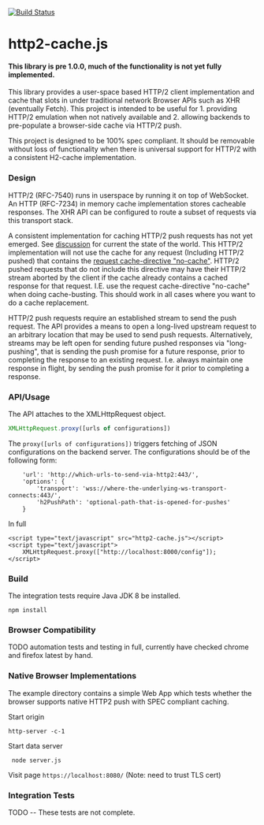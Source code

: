[![Build Status](https://travis-ci.org/kaazing/http2-cache.js.svg?branch=master)](http://travis-ci.org/montagestudio/http2-cache.js)

# http2-cache.js

#### This library is pre 1.0.0, much of the functionality is not yet fully implemented.

This library provides a user-space based HTTP/2 client implementation and cache that slots
in under traditional network Browser APIs such as XHR (eventually Fetch).  This project is
intended to be useful for 1. providing HTTP/2 emulation when not natively available and 
2. allowing backends to pre-populate a browser-side cache via HTTP/2 push.

This project is designed to be 100% spec compliant.  It should be removable without loss 
of functionality when there is universal support for HTTP/2 with a consistent H2-cache 
implementation.

### Design

HTTP/2 (RFC-7540) runs in userspace by running it on top of WebSocket.  An HTTP (RFC-7234) in
memory cache implementation stores cacheable responses.  The XHR API can be configured to route
a subset of requests via this transport stack.

A consistent implementation for caching HTTP/2 push requests has not yet emerged.  See
[discussion](https://docs.google.com/document/d/1v3rjj0DMDTocUtZSjOwdwt8D-yhCw6R5SVaax4MPgMc/edit)
for current the state of the world. This HTTP/2 implementation will not use the cache for
any request (Including HTTP/2 pushed) that contains the 
[request cache-directive "no-cache"](https://tools.ietf.org/html/rfc7234#section-5.2.1.4). 
HTTP/2 pushed requests that do not include this directive may have their HTTP/2 stream aborted
by the client if the cache already contains a cached response for that request.  I.E. use the
request cache-directive "no-cache" when doing cache-busting.  This should work in all cases where
you want to do a cache replacement.

HTTP/2 push requests require an established stream to send the push request.  The API provides a
means to open a long-lived upstream request to an arbitrary location that may be used to send
push requests.  Alternatively, streams may be left open for sending future pushed responses via
"long-pushing", that is sending the push promise for a future response, prior to completing the
response to an existing request.  I.e. always maintain one response in flight, by sending the push
promise for it prior to completing a response.

### API/Usage

The API attaches to the XMLHttpRequest object.  

```javascript
XMLHttpRequest.proxy([urls of configurations])
```

The `proxy([urls of configurations])` triggers fetching of JSON configurations on the backend
server.  The configurations should be of the following form:

```
    'url': 'http://which-urls-to-send-via-http2:443/',
    'options': {
        'transport': 'wss://where-the-underlying-ws-transport-connects:443/',
        'h2PushPath': 'optional-path-that-is-opened-for-pushes'
    }

```

In full

```
<script type="text/javascript" src="http2-cache.js"></script>
<script type="text/javascript">
    XMLHttpRequest.proxy(["http://localhost:8000/config"]);
</script>
```

### Build

The integration tests require Java JDK 8 be installed.

```
npm install
```

### Browser Compatibility 

TODO automation tests and testing in full, currently have checked chrome and firefox latest by hand.

### Native Browser Implementations

The example directory contains a simple Web App which tests whether the browser
supports native HTTP2 push with SPEC compliant caching.


Start origin
```
http-server -c-1
```

Start data server
```
 node server.js 
```

Visit page `https://localhost:8080/` (Note: need to trust TLS cert)



### Integration Tests

TODO -- These tests are not complete. 
